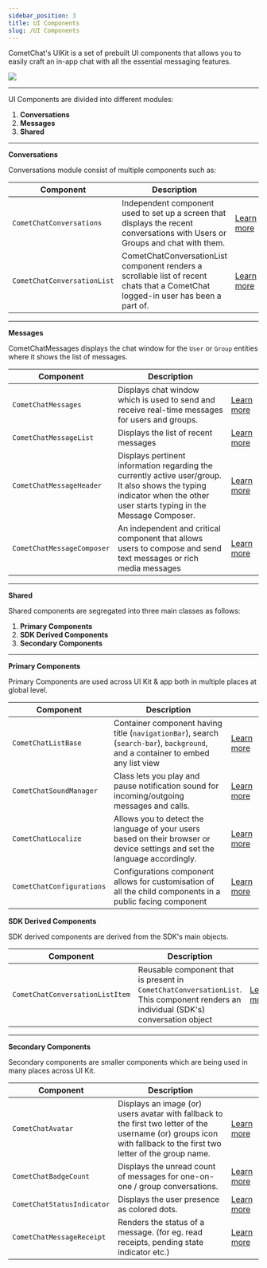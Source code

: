 ```yaml
---
sidebar_position: 3
title: UI Components
slug: /UI Components
---
```


CometChat's UIKit is a set of prebuilt UI components that allows you to easily craft an in-app chat with all the essential messaging features.


![](https://uploads.developerhub.io/prod/x9W8/fipfi7mlkmxqrfi7lszpyan1jmjxchkzj5uw8hyfs1buvtlu5o4unwlk04vl2kng.png)


---

UI Components are divided into different modules:

1. **Conversations**
2. **Messages**
3. **Shared**

---

**Conversations**

Conversations module consist of multiple components such as:


| Component | Description |  | 
| ---- | ---- | ---- | 
| `CometChatConversations` | Independent component used to set up a screen that displays the recent conversations with Users or Groups and chat with them. | [Learn more](https://app.developerhub.io/cometchat-documentation/v3/react-chat-ui-kit/conversations) | 
| `CometChatConversationList` | CometChatConversationList component renders a scrollable list of recent chats that a CometChat logged-in user has been a part of. | [Learn more](https://app.developerhub.io/cometchat-documentation/v3/react-chat-ui-kit/conversation-list) | 



---

**Messages**

CometChatMessages displays the chat window for the `User` or `Group` entities where it shows the list of messages.


| Component | Description |  | 
| ---- | ---- | ---- | 
| `CometChatMessages` | Displays chat window which is used to send and receive real-time messages for users and groups. | [Learn more](https://app.developerhub.io/cometchat-documentation/v3/react-chat-ui-kit/messages) | 
| `CometChatMessageList` | Displays the list of recent messages | [Learn more](https://app.developerhub.io/cometchat-documentation/v3/react-chat-ui-kit/message-list) | 
| `CometChatMessageHeader` | Displays pertinent information regarding the currently active user/group. It also shows the typing indicator when the other user starts typing in the Message Composer. | [Learn more](https://app.developerhub.io/cometchat-documentation/v3/react-chat-ui-kit/message-header) | 
| `CometChatMessageComposer` | An independent and critical component that allows users to compose and send text messages or rich media messages | [Learn more](https://app.developerhub.io/cometchat-documentation/v3/react-chat-ui-kit/message-composer) | 



---

**Shared**

Shared components are segregated into three main classes as follows:

1. **Primary Components**
2. **SDK Derived Components**
3. **Secondary Components**

---

**Primary Components**

Primary Components are used across UI Kit & app both in multiple places at global level.


| Component | Description |  | 
| ---- | ---- | ---- | 
| `CometChatListBase` | Container component having title (`navigationBar`), search (`search-bar`), `background`, and a container to embed any list view | [Learn more](https://app.developerhub.io/cometchat-documentation/v3/react-chat-ui-kit/list-base) | 
| `CometChatSoundManager` | Class lets you play and pause notification sound for incoming/outgoing messages and calls. | [Learn more](https://app.developerhub.io/cometchat-documentation/v3/react-chat-ui-kit/sound-manager) | 
| `CometChatLocalize` | Allows you to detect the language of your users based on their browser or device settings and set the language accordingly. | [Learn more](https://app.developerhub.io/cometchat-documentation/v3/react-chat-ui-kit/localize) | 
| `CometChatConfigurations` | Configurations component allows for customisation of all the child components in a public facing component | [Learn more](https://app.developerhub.io/cometchat-documentation/v3/react-chat-ui-kit/configurations) | 



**SDK Derived Components**

SDK derived components are derived from the SDK's main objects.


| Component | Description |  | 
| ---- | ---- | ---- | 
| `CometChatConversationListItem` | Reusable component that is present in `CometChatConversationList`. This component renders an individual (SDK's) conversation object | [Learn more](https://app.developerhub.io/cometchat-documentation/v3/react-chat-ui-kit/conversation-list-item) | 



---

**Secondary Components**

Secondary components are smaller components which are being used in many places across UI Kit.


| Component | Description |  | 
| ---- | ---- | ---- | 
| `CometChatAvatar` | Displays an image (or) users avatar with fallback to the first two letter of the username (or) groups icon with fallback to the first two letter of the group name. | [Learn more](https://app.developerhub.io/cometchat-documentation/v3/react-chat-ui-kit/avatar) | 
| `CometChatBadgeCount` | Displays the unread count of messages for one-on-one / group conversations. | [Learn more](https://app.developerhub.io/cometchat-documentation/v3/react-chat-ui-kit/badge-count) | 
| `CometChatStatusIndicator` | Displays the user presence as colored dots. | [Learn more](https://app.developerhub.io/cometchat-documentation/v3/react-chat-ui-kit/status-indicator) | 
| `CometChatMessageReceipt` | Renders the status of a message. (for eg. read receipts, pending state indicator etc.) | [Learn more](https://app.developerhub.io/cometchat-documentation/v3/react-chat-ui-kit/message-receipt) | 



